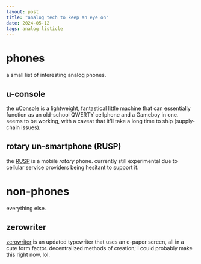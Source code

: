 ```yaml
---
layout: post
title: "analog tech to keep an eye on"
date: 2024-05-12
tags: analog listicle
---
```


# phones
a small list of interesting analog phones. 

## u-console
the [uConsole](https://www.clockworkpi.com/uconsole) is a lightweight, fantastical little machine that can essentially function as an old-school QWERTY cellphone and a Gameboy in one. seems to be working, with a caveat that it'll take a long time to ship (supply-chain issues). 

## rotary un-smartphone (RUSP)
the [RUSP](https://skysedge.com/telecom/RUSP/index.html) is a mobile *rotary* phone. currently still experimental due to cellular service providers being hesitant to support it.

# non-phones
everything else.

## zerowriter
[zerowriter](https://github.com/bitwerkstatt/zerowriter) is an updated typewriter that uses an e-paper screen, all in a cute form factor. decentralized methods of creation; i could probably make this right now, lol.


